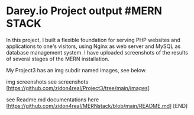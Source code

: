 # Darey.io Project output #MERN STACK

In this project, I built a flexible foundation for serving PHP websites and applications to one's visitors, using Nginx as web server and MySQL as database management system. I have uploaded screenshots of the results of several stages of the MERN installation.

My Project3 has an img subdir named images, see below.

img screenshots
see screenshots [https://github.com/zidon4real/Project3/tree/main/images]

see Readme.md documentations here [https://github.com/zidon4real/MERNstack/blob/main/README.md] [END]
